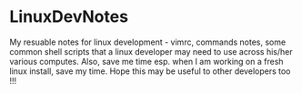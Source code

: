 # LinuxDevNotes
My resuable notes for linux development - vimrc, commands notes, some common shell scripts that a linux developer may need to use across his/her various computes. Also, save me time esp. when I am working on a fresh linux install, save my time. Hope this may be useful to other developers too !!!
